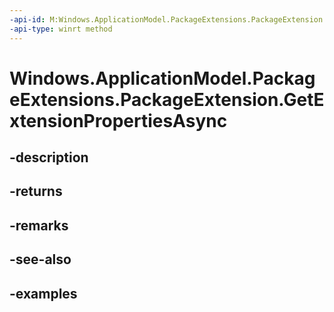 ```yaml
---
-api-id: M:Windows.ApplicationModel.PackageExtensions.PackageExtension.GetExtensionPropertiesAsync
-api-type: winrt method
---
```


# Windows.ApplicationModel.PackageExtensions.PackageExtension.GetExtensionPropertiesAsync

<!--
public Windows.Foundation.IAsyncOperation<Windows.Foundation.Collections.IPropertySet> GetExtensionPropertiesAsync ();
-->


## -description

## -returns

## -remarks

## -see-also

## -examples


